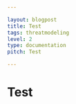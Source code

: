 ```yaml
---

layout: blogpost
title: Test
tags: threatmodeling
level: 2
type: documentation
pitch: Test

---
```


# Test